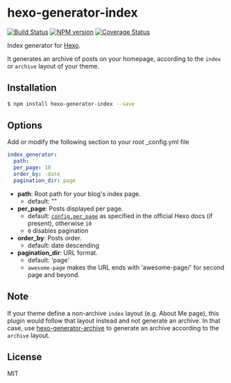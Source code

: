 # hexo-generator-index

[![Build Status](https://travis-ci.org/hexojs/hexo-generator-index.svg?branch=master)](https://travis-ci.org/hexojs/hexo-generator-index)
[![NPM version](https://badge.fury.io/js/hexo-generator-index.svg)](https://www.npmjs.com/package/hexo-generator-index)
[![Coverage Status](https://img.shields.io/coveralls/hexojs/hexo-generator-index.svg)](https://coveralls.io/r/hexojs/hexo-generator-index?branch=master)

Index generator for [Hexo].

It generates an archive of posts on your homepage, according to the `index` or `archive` layout of your theme.

## Installation

``` bash
$ npm install hexo-generator-index --save
```

## Options
Add or modify the following section to your root _config.yml file

``` yaml
index_generator:
  path: ''
  per_page: 10
  order_by: -date
  pagination_dir: page
```

- **path**: Root path for your blog's index page. 
  - default: ""
- **per_page**: Posts displayed per page.
  - default: [`config.per_page`](https://hexo.io/docs/configuration.html#Pagination) as specified in the official Hexo docs (if present), otherwise `10`
  - `0` disables pagination
- **order_by**: Posts order. 
  - default: date descending
- **pagination_dir**: URL format.
  - default: 'page'
  - `awesome-page` makes the URL ends with 'awesome-page/<page number>' for second page and beyond.

## Note

If your theme define a non-archive `index` layout (e.g. About Me page), this plugin would follow that layout instead and not generate an archive. In that case, use [hexo-generator-archive](https://github.com/hexojs/hexo-generator-archive) to generate an archive according to the `archive` layout.

## License

MIT

[Hexo]: http://hexo.io/
